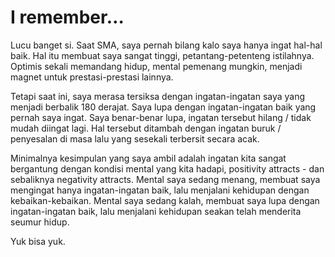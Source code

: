 # I remember…

Lucu banget si. Saat SMA, saya pernah bilang kalo saya hanya ingat hal-hal baik. Hal itu membuat saya sangat tinggi, petantang-petenteng istilahnya. Optimis sekali memandang hidup, mental pemenang mungkin, menjadi magnet untuk prestasi-prestasi lainnya.

Tetapi saat ini, saya merasa tersiksa dengan ingatan-ingatan saya yang menjadi berbalik 180 derajat. Saya lupa dengan ingatan-ingatan baik yang pernah saya ingat. Saya benar-benar lupa, ingatan tersebut hilang / tidak mudah diingat lagi. Hal tersebut ditambah dengan ingatan buruk / penyesalan di masa lalu yang sesekali terbersit secara acak.

Minimalnya kesimpulan yang saya ambil adalah ingatan kita sangat bergantung dengan kondisi mental yang kita hadapi, positivity attracts - dan sebaliknya negativity attracts. Mental saya sedang menang, membuat saya mengingat hanya ingatan-ingatan baik, lalu menjalani kehidupan dengan kebaikan-kebaikan. Mental saya sedang kalah, membuat saya lupa dengan ingatan-ingatan baik, lalu menjalani kehidupan seakan telah menderita seumur hidup.

Yuk bisa yuk.